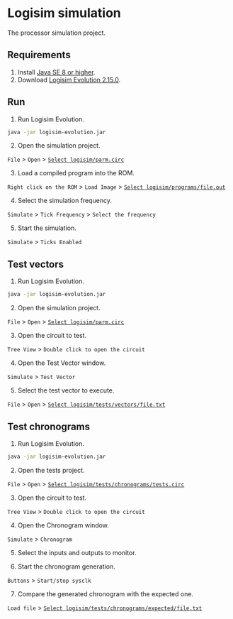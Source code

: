 # Logisim simulation

The processor simulation project.

## Requirements

1. Install [Java SE 8 or higher](https://www.oracle.com/fr/java/technologies/javase-downloads.html).
2. Download [Logisim Evolution 2.15.0](https://github.com/reds-heig/logisim-evolution/releases/tag/v2.15.0).
   
## Run 

1. Run Logisim Evolution.
```bash
java -jar logisim-evolution.jar
```

2. Open the simulation project.

`File` > `Open` > [`Select logisim/parm.circ`]()

3. Load a compiled program into the ROM.

`Right click on the ROM` > `Load Image` > [`Select logisim/programs/file.out`](programs)

4. Select the simulation frequency.

`Simulate` > `Tick Frequency` > `Select the frequency`

5. Start the simulation. 

`Simulate` > `Ticks Enabled`

## Test vectors

1. Run Logisim Evolution.
```bash
java -jar logisim-evolution.jar
```

2. Open the simulation project.

`File` > `Open` > [`Select logisim/parm.circ`]()

3. Open the circuit to test.

`Tree View` > `Double click to open the circuit` 

4. Open the Test Vector window.

`Simulate` > `Test Vector`

5. Select the test vector to execute.

`File` > `Open` > [`Select logisim/tests/vectors/file.txt`](tests/vectors)

## Test chronograms

1. Run Logisim Evolution.
```bash
java -jar logisim-evolution.jar
```

2. Open the tests project.

`File` > `Open` > [`Select logisim/tests/chronograms/tests.circ`](tests/chronograms)

3. Open the circuit to test.

`Tree View` > `Double click to open the circuit`

4. Open the Chronogram window.

`Simulate` > `Chronogram`

5. Select the inputs and outputs to monitor.

6. Start the chronogram generation.

`Buttons` > `Start/stop sysclk`

7. Compare the generated chronogram with the expected one.

`Load file` > [`Select logisim/tests/chronograms/expected/file.txt`](tests/chronograms/expected)
